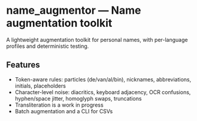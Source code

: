 # name_augmentor — Name augmentation toolkit

A lightweight augmentation toolkit for personal names,
with per-language profiles and deterministic testing.

## Features
- Token-aware rules: particles (de/van/al/bin), nicknames, abbreviations, initials, placeholders
- Character-level noise: diacritics, keyboard adjacency, OCR confusions, hyphen/space jitter, homoglyph swaps, truncations
- Transliteration is a work in progress
- Batch augmentation and a CLI for CSVs
